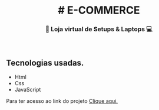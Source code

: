 <h1 align="center"># E-COMMERCE</h1>
<h3 align="center">🧑‍ Loja virtual de Setups & Laptops 💻</h3>
<img src="https://user-images.githubusercontent.com/93547947/171146171-ae91e99f-7d33-449d-b3a4-993b22823f9a.jpeg" alt="" />
<img src="https://user-images.githubusercontent.com/93547947/171146196-41c9787c-05dd-4523-98f3-7d80a8da5d21.jpeg" alt="" />
<h2>Tecnologias usadas.</h2>
<ul>
  <li>Html</li>
  <li>Css</li>
  <li>JavaScript</li>
</ul>



<p>Para ter acesso ao link do projeto <a href="https://bernardojru.github.io/bershop/" target="blank">Clique aqui.</a>
  


